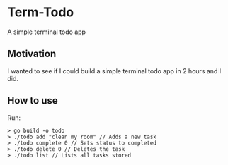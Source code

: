 # Term-Todo
A simple terminal todo app

## Motivation
I wanted to see if I could build a simple terminal todo app in 2 hours and I did.

## How to use
Run:
```
> go build -o todo
> ./todo add "clean my room" // Adds a new task
> ./todo complete 0 // Sets status to completed
> ./todo delete 0 // Deletes the task
> ./todo list // Lists all tasks stored
```
